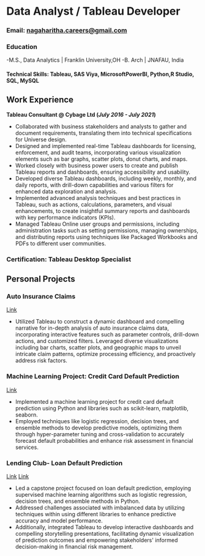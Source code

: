 # Data Analyst / Tableau Developer

### Email: nagaharitha.careers@gmail.com

### Education
-M.S., Data Analytics	| Franklin University,OH 
-B. Arch | JNAFAU, India

#### Technical Skills: Tableau,  SAS Viya, MicrosoftPowerBI, Python,R Studio, SQL, MySQL

## Work Experience
**Tableau Consultant @ Cybage Ltd (_July 2016 - July 2021_)**

- Collaborated with business stakeholders and analysts to gather and document requirements, translating them into technical specifications for Universe design.
- Designed and implemented real-time Tableau dashboards for licensing, enforcement, and audit teams, incorporating various visualization elements such as bar graphs, scatter plots, donut charts, and maps.
- Worked closely with business power users to create and publish Tableau reports and dashboards, ensuring accessibility and usability.
- Developed diverse Tableau dashboards, including weekly, monthly, and daily reports, with drill-down capabilities and various filters for enhanced data exploration and analysis.
- Implemented advanced analysis techniques and best practices in Tableau, such as actions, calculations, parameters, and visual enhancements, to create insightful summary reports and dashboards with key performance indicators (KPIs).
- Managed Tableau Online user groups and permissions, including administration tasks such as setting permissions, managing ownerships, and distributing reports using techniques like Packaged Workbooks and PDFs to different user communities.

### Certification: Tableau Desktop Specialist

## Personal Projects
### Auto Insurance Claims
[Link](https://public.tableau.com/app/profile/naga.haritha.kj/viz/AutoInsuranceClaims_17087485990960/AutoInsuarnceStory#1)

- Utilized Tableau to construct a dynamic dashboard and compelling narrative for in-depth analysis of auto insurance claims data, incorporating interactive features such as parameter controls, drill-down actions, and customized filters. Leveraged diverse visualizations including bar charts, scatter plots, and geographic maps to unveil intricate claim patterns, optimize processing efficiency, and proactively address risk factors.

### Machine Learning Project: Credit Card Default Prediction
[Link](https://github.com/naga-kj/portfolio/blob/main/Prediction_CreditCard_Default_Group3.ipynb) 

- Implemented a machine learning project for credit card default prediction using Python and libraries such as scikit-learn, matplotlib, seaborn. 
- Employed techniques like logistic regression, decision trees, and ensemble methods to develop predictive models, optimizing them through hyper-parameter tuning and cross-validation to accurately forecast default probabilities and enhance risk assessment in financial services.

### Lending Club- Loan Default Prediction
[Link](https://github.com/naga-kj/portfolio/blob/main/FinalCopy_Loan_Default_Prediction_Kolike01_1.ipynb)
[Link](https://public.tableau.com/app/profile/naga.haritha.kj/viz/LendingClub_LoanDefault_Final/Story1)
- Led a capstone project focused on loan default prediction, employing supervised machine learning algorithms such as logistic regression, decision trees, and ensemble methods in Python.
- Addressed challenges associated with imbalanced data by utilizing techniques within using different libraries to enhance predictive accuracy and model performance.
- Additionally, integrated Tableau to develop interactive dashboards and compelling storytelling presentations, facilitating dynamic visualization of prediction outcomes and empowering stakeholders' informed decision-making in financial risk management.